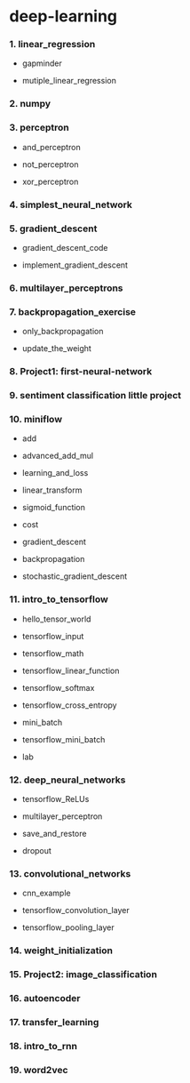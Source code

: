 # deep-learning


### 1. linear_regression

+ gapminder

+ mutiple_linear_regression

### 2. numpy

### 3. perceptron

+ and_perceptron

+ not_perceptron

+ xor_perceptron

### 4. simplest_neural_network

### 5. gradient_descent

+ gradient_descent_code

+ implement_gradient_descent

### 6. multilayer_perceptrons

### 7. backpropagation_exercise

+ only_backpropagation

+ update_the_weight

### 8. Project1: first-neural-network

### 9. sentiment classification little project

### 10. miniflow

+ add

+ advanced_add_mul

+ learning_and_loss

+ linear_transform

+ sigmoid_function

+ cost

+ gradient_descent

+ backpropagation

+ stochastic_gradient_descent

### 11. intro_to_tensorflow

+ hello_tensor_world

+ tensorflow_input

+ tensorflow_math

+ tensorflow_linear_function

+ tensorflow_softmax

+ tensorflow_cross_entropy

+ mini_batch

+ tensorflow_mini_batch

+ lab

### 12. deep_neural_networks

+ tensorflow_ReLUs

+ multilayer_perceptron

+ save_and_restore

+ dropout

### 13. convolutional_networks

+ cnn_example

+ tensorflow_convolution_layer

+ tensorflow_pooling_layer

### 14. weight_initialization

### 15. Project2: image_classification

### 16. autoencoder

### 17. transfer_learning

### 18. intro_to_rnn

### 19. word2vec